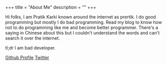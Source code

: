 +++
title = "About Me"
description = ""
+++

Hi folks, I am Pratik Karki known around the internet as prertik. I do good
programming but mostly I do bad programming. Read my blog to know how not to do
programming like me and become better programmer. There's a saying in Chinese
about this but I couldn't understand the words and can't search it over the internet.


tl;dr I am bad developer.

[Github Profile](https://github.com/prertik)
[Twitter](https://twitter.com/theawesomekarki)

